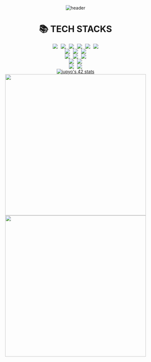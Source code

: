 <!DOCTYPE html>
<html lang="ko">
<head>
  
  <meta charset="UTF-8">
  <meta name="viewport" content="width=device-width, initial-scale=1.0">
</head>
<body>
  <!-- Header Section -->
  <div align="center">
    <img src="https://capsule-render.vercel.app/api?type=waving&color=gradient&height=300&section=header&text=Jupyo's%20GitHub" alt="header">
  </div>

  <!-- Tech Stacks Section -->
  <div align="center">
    <h1>📚 TECH STACKS</h1>
  </div>

  <div align="center">
    <!-- Languages -->
    <div style="display: flex; flex-wrap: wrap; justify-content: center; gap: 10px;">
      <img src="https://img.shields.io/badge/c-A8B9CC?style=for-the-badge&logo=c&logoColor=white">
      <img src="https://img.shields.io/badge/c%2B%2B-00599C?style=for-the-badge&logo=c%2B%2B&logoColor=white">
      <img src="https://img.shields.io/badge/c%23-239120?style=for-the-badge&logo=c-sharp&logoColor=white">
     <img src="https://img.shields.io/badge/java-007396?style=for-the-badge&logo=java&logoColor=white">
     <img src="https://img.shields.io/badge/python-3776AB?style=for-the-badge&logo=python&logoColor=white">
     <img src="https://img.shields.io/badge/html5-E34F26?style=for-the-badge&logo=html5&logoColor=white">
    </div>
    <!-- Databases -->
    <div style="display: flex; flex-wrap: wrap; justify-content: center; gap: 10px;">
      <img src="https://img.shields.io/badge/oracle-F80000?style=for-the-badge&logo=oracle&logoColor=white">
      <img src="https://img.shields.io/badge/mysql-4479A1?style=for-the-badge&logo=mysql&logoColor=white">
      <img src="https://img.shields.io/badge/mariaDB-003545?style=for-the-badge&logo=mariaDB&logoColor=white">
    </div>
    <!-- Frameworks -->
    <div style="display: flex; flex-wrap: wrap; justify-content: center; gap: 10px;">
      <img src="https://img.shields.io/badge/spring-6DB33F?style=for-the-badge&logo=spring&logoColor=white">
      <img src="https://img.shields.io/badge/flask-000000?style=for-the-badge&logo=flask&logoColor=white">
      <img src="https://img.shields.io/badge/flutter-02569B?style=for-the-badge&logo=flutter&logoColor=white">
    </div>
    <!-- Tools -->
    <div style="display: flex; flex-wrap: wrap; justify-content: center; gap: 10px;">
      <img src="https://img.shields.io/badge/linux-FCC624?style=for-the-badge&logo=linux&logoColor=black">
      <img src="https://img.shields.io/badge/apache%20tomcat-F8DC75?style=for-the-badge&logo=apachetomcat&logoColor=white">
    </div>
    <!-- Version Control -->
    <div style="display: flex; flex-wrap: wrap; justify-content: center; gap: 10px;">
      <img src="https://img.shields.io/badge/github-181717?style=for-the-badge&logo=github&logoColor=white">
      <img src="https://img.shields.io/badge/git-F05032?style=for-the-badge&logo=git&logoColor=white">
    </div>
  </div>

  <!-- GitHub Stats Section -->
  <div align="center">
    <div style="display: flex; justify-content: center; gap: 20px;">
       <a href="https://github.com/oakoudad/badge42">
         <img src="https://badge.mediaplus.ma/black/jupyo?1337Badge=off&UM6P=off" alt="jupyo's 42 stats" /></a>
    </div>
  </div>

  <!-- 42 Badge -->
  <div align="center">
      <img src="https://github-readme-stats.vercel.app/api?username=pyodolski&count_private=true&show_icons=true&hide_title=true&hide_border=true&theme=dark" width="450">
      <img src="https://github-readme-stats.vercel.app/api/top-langs/?username=pyodolski&layout=compact&hide=jupyter%20notebook&hide_border=true&theme=dark" width="450">
  </div>
</body>
</html>
